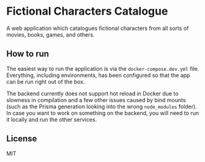# Fictional Characters Catalogue
A web application which catalogues fictional characters from all sorts of movies, books, games, and others.

## How to run
The easiest way to run the application is via the ``docker-compose.dev.yml`` file. Everything, including environments, has been configured so that the app can be run right out of the box.

The backend currently does not support hot reload in Docker due to slowness in compilation and a few other issues caused by bind mounts (such as the Prisma generation looking into the wrong ``node_modules`` folder). In case you want to work on something on the backend, you will need to run it locally and run the other services.

## License
MIT
